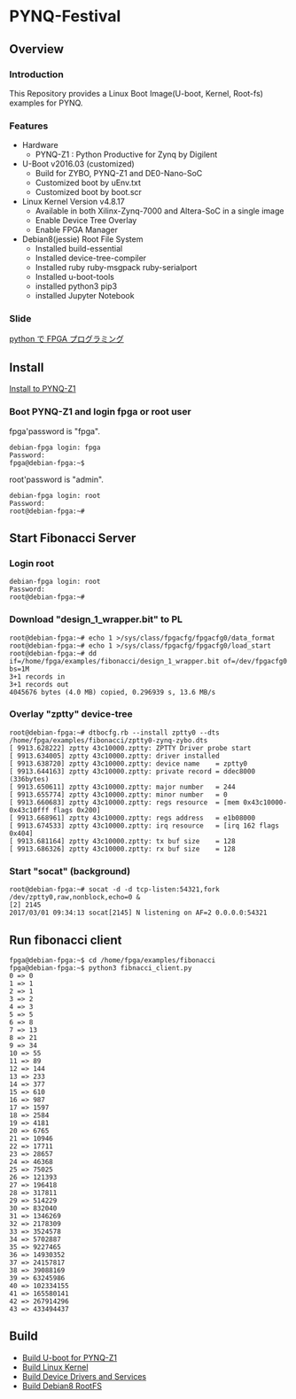 PYNQ-Festival
====================================================================================

Overview
------------------------------------------------------------------------------------

### Introduction

This Repository provides a Linux Boot Image(U-boot, Kernel, Root-fs) examples for PYNQ.

### Features

* Hardware
  + PYNQ-Z1 : Python Productive for Zynq by Digilent
* U-Boot v2016.03 (customized)
  + Build for ZYBO, PYNQ-Z1 and DE0-Nano-SoC
  + Customized boot by uEnv.txt
  + Customized boot by boot.scr
* Linux Kernel Version v4.8.17
  + Available in both Xilinx-Zynq-7000 and Altera-SoC in a single image
  + Enable Device Tree Overlay
  + Enable FPGA Manager
* Debian8(jessie) Root File System
  + Installed build-essential
  + Installed device-tree-compiler
  + Installed ruby ruby-msgpack ruby-serialport
  + Installed u-boot-tools
  + installed python3 pip3
  + installed Jupyter Notebook

### Slide

[python で FPGA プログラミング](doc/PYNQ祭り資料.pdf)

Install
------------------------------------------------------------------------------------

[Install to PYNQ-Z1](doc/install/zynq-pynqz1.md)

### Boot PYNQ-Z1 and login fpga or root user

fpga'password is "fpga".

```
debian-fpga login: fpga
Password:
fpga@debian-fpga:~$
```

root'password is "admin".

```
debian-fpga login: root
Password:
root@debian-fpga:~#
```

Start Fibonacci Server
------------------------------------------------------------------------------------

### Login root

```
debian-fpga login: root
Password:
root@debian-fpga:~#
```

### Download "design_1_wrapper.bit" to PL

```
root@debian-fpga:~# echo 1 >/sys/class/fpgacfg/fpgacfg0/data_format
root@debian-fpga:~# echo 1 >/sys/class/fpgacfg/fpgacfg0/load_start
root@debian-fpga:~# dd if=/home/fpga/examples/fibonacci/design_1_wrapper.bit of=/dev/fpgacfg0 bs=1M
3+1 records in
3+1 records out
4045676 bytes (4.0 MB) copied, 0.296939 s, 13.6 MB/s
```

### Overlay "zptty" device-tree

```
root@debian-fpga:~# dtbocfg.rb --install zptty0 --dts /home/fpga/examples/fibonacci/zptty0-zynq-zybo.dts
[ 9913.628222] zptty 43c10000.zptty: ZPTTY Driver probe start
[ 9913.634005] zptty 43c10000.zptty: driver installed
[ 9913.638720] zptty 43c10000.zptty: device name    = zptty0
[ 9913.644163] zptty 43c10000.zptty: private record = ddec8000 (336bytes)
[ 9913.650611] zptty 43c10000.zptty: major number   = 244
[ 9913.655774] zptty 43c10000.zptty: minor number   = 0
[ 9913.660683] zptty 43c10000.zptty: regs resource  = [mem 0x43c10000-0x43c10fff flags 0x200]
[ 9913.668961] zptty 43c10000.zptty: regs address   = e1b08000
[ 9913.674533] zptty 43c10000.zptty: irq resource   = [irq 162 flags 0x404]
[ 9913.681164] zptty 43c10000.zptty: tx buf size    = 128
[ 9913.686326] zptty 43c10000.zptty: rx buf size    = 128
```

### Start "socat" (background)

```
root@debian-fpga:~# socat -d -d tcp-listen:54321,fork /dev/zptty0,raw,nonblock,echo=0 &
[2] 2145
2017/03/01 09:34:13 socat[2145] N listening on AF=2 0.0.0.0:54321
```

Run fibonacci client
------------------------------------------------------------------------------------

```
fpga@debian-fpga:~$ cd /home/fpga/examples/fibonacci
fpga@debian-fpga:~$ python3 fibnacci_client.py
0 => 0
1 => 1
2 => 1
3 => 2
4 => 3
5 => 5
6 => 8
7 => 13
8 => 21
9 => 34
10 => 55
11 => 89
12 => 144
13 => 233
14 => 377
15 => 610
16 => 987
17 => 1597
18 => 2584
19 => 4181
20 => 6765
21 => 10946
22 => 17711
23 => 28657
24 => 46368
25 => 75025
26 => 121393
27 => 196418
28 => 317811
29 => 514229
30 => 832040
31 => 1346269
32 => 2178309
33 => 3524578
34 => 5702887
35 => 9227465
36 => 14930352
37 => 24157817
38 => 39088169
39 => 63245986
40 => 102334155
41 => 165580141
42 => 267914296
43 => 433494437
```

Build 
------------------------------------------------------------------------------------

* [Build U-boot for PYNQ-Z1](doc/build/u-boot-zynq-pynqz1.md)
* [Build Linux Kernel](doc/build/linux-kernel-4.8.17.md)
* [Build Device Drivers and Services](doc/build/device-drivers.md)
* [Build Debian8 RootFS](doc/build/debian-rootfs-4.8.17.md)
